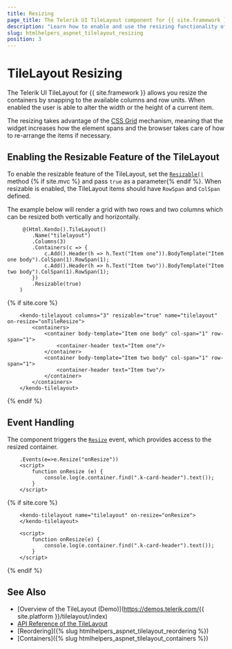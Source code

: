 ```yaml
---
title: Resizing
page_title: The Telerik UI TileLayout component for {{ site.framework }} Documentation - TileLayout Resizing
description: "Learn how to enable and use the resizing functionality of the Telerik UI TileLayout component for {{ site.framework }}."
slug: htmlhelpers_aspnet_tilelayout_resizing
position: 3
---
```


# TileLayout Resizing

The Telerik UI TileLayout for {{ site.framework }} allows you resize the containers by snapping to the available columns and row units. When enabled the user is able to alter the width or the height of a current item.

The resizing takes advantage of the [CSS Grid](https://css-tricks.com/snippets/css/complete-guide-grid/) mechanism, meaning that the widget increases how the element spans and the browser takes care of how to re-arrange the items if necessary.

## Enabling the Resizable Feature of the TileLayout

To enable the resizable feature of the TileLayout, set the [`Resizable()`](/api/kendo.mvc.ui.fluent/tilelayoutbuilder#resizable) method {% if site.mvc %}
and pass `true` as a parameter{% endif %}. When resizable is enabled, the TileLayout items should have `RowSpan` and `ColSpan` defined.

The example below will render a grid with two rows and two columns which can be resized both vertically and horizontally.

```HtmlHelper
     @(Html.Kendo().TileLayout()
        .Name("tilelayout")
        .Columns(3)
        .Containers(c => {
            c.Add().Header(h => h.Text("Item one")).BodyTemplate("Item one body").ColSpan(1).RowSpan(1);
            c.Add().Header(h => h.Text("Item two")).BodyTemplate("Item two body").ColSpan(1).RowSpan(1);
        })
        .Resizable(true)
    )
```
{% if site.core %}
```TagHelper
    <kendo-tilelayout columns="3" resizable="true" name="tilelayout" on-resize="onTileResize">
        <containers>
            <container body-template="Item one body" col-span="1" row-span="1">
                <container-header text="Item one"/>
            </container>
            <container body-template="Item two body" col-span="1" row-span="1">
                <container-header text="Item two"/>
            </container>
        </containers>
    </kendo-tilelayout>
```
{% endif %}

## Event Handling

The component triggers the [`Resize`](/api/kendo.mvc.ui.fluent/tilelayouteventbuilder#resizesystemstring) event, which provides access to the resized container.

```HtmlHelper
    .Events(e=>e.Resize("onResize"))
    <script>
        function onResize (e) {
            console.log(e.container.find(".k-card-header").text());
        }
    </script>
```
{% if site.core %}
```TagHelper
    <kendo-tilelayout name="tilelayout" on-resize="onResize">
    </kendo-tilelayout>

    <script>
        function onResize(e) {
            console.log(e.container.find(".k-card-header").text());
        }
    </script>
```
{% endif %}

## See Also

* [Overview of the TileLayout (Demo)](https://demos.telerik.com/{{ site.platform }}/tilelayout/index)
* [API Reference of the TileLayout](/api/tilelayout)
* [Reordering]({% slug htmlhelpers_aspnet_tilelayout_reordering %})
* [Containers]({% slug htmlhelpers_aspnet_tilelayout_containers %})
